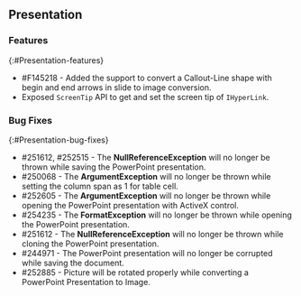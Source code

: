 ## Presentation

### Features
{:#Presentation-features}

* \#F145218 - Added the support to convert a Callout-Line shape with begin and end arrows in slide to image conversion.
* Exposed `ScreenTip` API to get and set the screen tip of `IHyperLink`.

### Bug Fixes
{:#Presentation-bug-fixes}

* \#251612, \#252515 - The **NullReferenceException** will no longer be thrown while saving the PowerPoint presentation.
* \#250068 - The **ArgumentException** will no longer be thrown while setting the column span as 1 for table cell.
* \#252605 - The **ArgumentException** will no longer be thrown while opening the PowerPoint presentation with ActiveX control.
* \#254235 - The **FormatException** will no longer be thrown while opening the PowerPoint presentation.
* \#251612 - The **NullReferenceException** will no longer be thrown while cloning the PowerPoint presentation.
* \#244971 - The PowerPoint presentation will no longer be corrupted while saving the document.
* \#252885 - Picture will be rotated properly while converting a PowerPoint Presentation to Image.